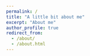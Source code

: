 ```yaml
---
permalink: /
title: "A little bit about me"
excerpt: "About me"
author_profile: true
redirect_from: 
  - /about/
  - /about.html
---
```

